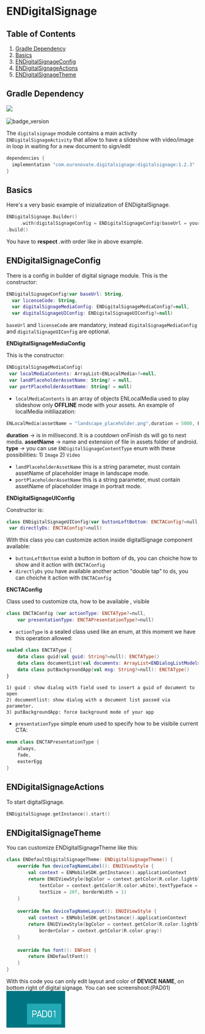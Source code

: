 # ENDigitalSignage

## Table of Contents

1. [Gradle Dependency](#Gradle-Dependency)
2. [Basics](#basics)
3. [ENDigitalSignageConfig](#ENDigitalSignageConfig)
4. [ENDigitalSignageActions](#ENDigitalSignageActions)
5. [ENDigitalSignageTheme](#ENDigitalSignageTheme)

## Gradle Dependency
![](https://badgen.net/badge/stable/1.2.3/blue)

![badge_version](slideshow.png)

The `digitalsignage` module contains a main activity `ENDigitalSignageActivity` that allow to have a slideshow with video/image in loop in waiting for a new document to sign/edit

```gradle
dependencies {
  implementation "com.euronovate.digitalsignage:digitalsignage:1.2.3"
}
```
## Basics

Here's a very basic example of inizialization of ENDigitalSignage.

```kotlin
ENDigitalSignage.Builder()
     .with(digitalSignageConfig = ENDigitalSignageConfig(baseUrl = yourServerUrl, licenseCode = yourLicenseCode, landPlaceholderAssetName = "landscape_placeholder.png", portPlaceholderAssetName = "portrait_placeholder.png"))
.build()
```
You have to **respect** *.with* order like in above example.

## ENDigitalSignageConfig

There is a config in builder of digital signage module.
This is the constructor:

```kotlin
ENDigitalSignageConfig(var baseUrl: String,
  var licenseCode: String,
  var digitalSignageMediaConfig: ENDigitalSignageMediaConfig?=null,  
  var digitalSignageUIConfig: ENDigitalSignageUIConfig?=null)
```
`baseUrl` and `licenseCode` are mandatory, instead `digitalSignageMediaConfig` and `digitalSignageUIConfig` are optional.

**ENDigitalSignageMediaConfig**

This is the constructor:
```kotlin
ENDigitalSignageMediaConfig(
 var localMediaContents: ArrayList<ENLocalMedia>?=null,  
 var landPlaceholderAssetName: String? = null,  
 var portPlaceholderAssetName: String? = null)
 ```
- `localMediaContents` is an array of objects ENLocalMedia used to play slideshow only **OFFLINE** mode with your assets. 
   An example of localMedia initiliazation:
```kotlin
ENLocalMedia(assetName = "landscape_placeholder.png",duration = 5000, ENDigitalSignageContentType.Image)
 ```
**duration** -> is in millisecond. It is a coutdown onFinish ds will go to next media.
**assetName** -> name and extension of file in assets folder of android.
**type** -> you can use `ENDigitalSignageContentType` enum with these possibilities: 1) `Image` 2) `Video`
- `landPlaceholderAssetName` this is a string parameter, must contain assetName of placeholder image in landscape mode.
-  `portPlaceholderAssetName` this is a string parameter, must contain assetName of placeholder image in portrait mode.

**ENDigitalSignageUIConfig**

Constructor is:
```kotlin
class ENDigitalSignageUIConfig(var buttonLeftBottom: ENCTAConfig?=null,  
 var directlyDs: ENCTAConfig?=null)
 ```
With this class you can customize action inside digitalSignage component available:
- `buttonLeftBottom` exist a button in bottom of ds, you can choiche how to show and it action with `ENCTAConfig`
- `directlyDs` you have available another action "double tap" to ds, you can choiche it action with `ENCTAConfig`

**ENCTAConfig**

Class used to customize cta, how to be available , visible

```kotlin
class ENCTAConfig (var actionType: ENCTAType?=null,  
    var presentationType: ENCTAPresentationType?=null) 
```

- `actionType` is a sealed class used like an enum, at this moment we have this operation allowed:

```kotlin
sealed class ENCTAType {  
    data class guid(val guid: String?=null): ENCTAType()  
    data class documentList(val documents: ArrayList<ENDialogListModel>): ENCTAType()  
    data class putBackgroundApp(val msg: String?=null): ENCTAType()  
}
```
	1) guid : show dialog with field used to insert a guid of document to open
	2) documentlist: show dialog with a document list passed via parameter.
	3) putBackgroundApp: force background mode of your app

- `presentationType` simple enum used to specify how to be visibile current CTA:
```kotlin
enum class ENCTAPresentationType {  
    always,  
    fade,  
    easterEgg  
}
```
## ENDigitalSignageActions

To start digitalSignage. 

```kotlin
ENDigitalSignage.getInstance().start()
```


## ENDigitalSignageTheme

You can customize ENDigitalSignageTheme like this:

```kotlin
class ENDefaultDigitalSignageTheme: ENDigitalSignageTheme() {
    override fun deviceTagNameLabel(): ENUIViewStyle {
        val context = ENMobileSDK.getInstance().applicationContext
        return ENUIViewStyle(bgColor = context.getColor(R.color.lightblue),
            textColor = context.getColor(R.color.white),textTypeface = font().light(),
            textSize = 20f, borderWidth = 1)
    }

    override fun deviceTagNameLayout(): ENUIViewStyle {
        val context = ENMobileSDK.getInstance().applicationContext
        return ENUIViewStyle(bgColor = context.getColor(R.color.lightblue),
            borderColor = context.getColor(R.color.gray))
    }

    override fun font(): ENFont {
        return ENDefaultFont()
    }
}
```
With this code you can only edit layout and color of **DEVICE NAME**, on bottom right of digital signage. 
You can see screenshoot:(PAD01)
![tag](tag.png)